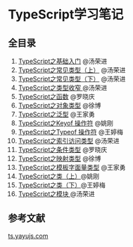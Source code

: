 # TypeScript学习笔记

## 全目录

1. [TypeScript之基础入门](https://github.com/mqyqingfeng/Blog/issues/227) @汤荣进
2. [TypeScript之常见类型（上）](https://github.com/mqyqingfeng/Blog/issues/228) @汤荣进
3. [TypeScript之常见类型（下）](https://github.com/mqyqingfeng/Blog/issues/229) @汤荣进
4. [TypeScript之类型收窄 ](https://github.com/mqyqingfeng/Blog/issues/218)@汤荣进
5. [TypeScript之函数](https://github.com/mqyqingfeng/Blog/issues/220) @罗晓庆
6. [TypeScript之对象类型](https://github.com/mqyqingfeng/Blog/issues/221) @徐博
7. [TypeScript之泛型](https://github.com/mqyqingfeng/Blog/issues/222) @王家勇
8. [TypeScript之Keyof 操作符](https://github.com/mqyqingfeng/Blog/issues/223) @姚刚
9. [TypeScript之Typeof 操作符](https://github.com/mqyqingfeng/Blog/issues/224) @王婷梅
10. [TypeScript之索引访问类型](https://github.com/mqyqingfeng/Blog/issues/225) @汤荣进
11. [TypeScript之条件类型](https://github.com/mqyqingfeng/Blog/issues/226) @罗晓庆
12. [TypeScript之映射类型](https://github.com/mqyqingfeng/Blog/issues/230) @徐博
13. [TypeScript之模板字面量类型](https://github.com/mqyqingfeng/Blog/issues/231) @王家勇
14. [TypeScript之类（上）](https://github.com/mqyqingfeng/Blog/issues/232)@姚刚
15. [TypeScript之类（下）](https://github.com/mqyqingfeng/Blog/issues/233)@王婷梅
16. [TypeScript之模块 ](https://github.com/mqyqingfeng/Blog/issues/234)@汤荣进


## 参考文献

[ts.yayujs.com](http://ts.yayujs.com/)